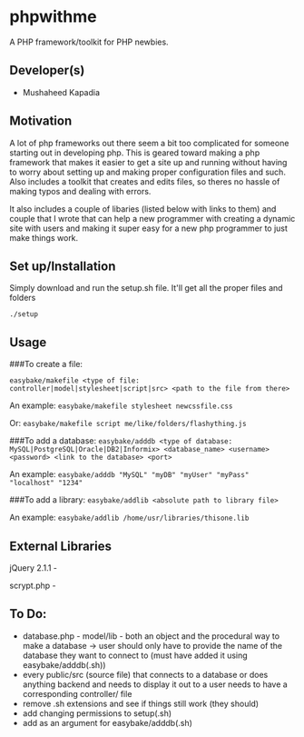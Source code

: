 phpwithme
==========
A PHP framework/toolkit for PHP newbies. 

Developer(s)
------------
* Mushaheed Kapadia

Motivation 
----------
A lot of php frameworks out there seem a bit too complicated for someone starting out in developing php. This is geared toward making a php framework that makes it easier to get a site up and running without having to worry about setting up and making proper configuration files and such. Also includes a toolkit that creates and edits files, so theres no hassle of making typos and dealing with errors.

It also includes a couple of libaries (listed below with links to them) and couple that I wrote that can help a new programmer with creating a dynamic site with users and making it super easy for a new php programmer to just make things work.

Set up/Installation
-------------------
Simply download and run the setup.sh file. It'll get all the proper files and folders

`./setup`


Usage
-----
###To create a file: 

`easybake/makefile <type of file: controller|model|stylesheet|script|src> <path to the file from there>`

An example: `easybake/makefile stylesheet newcssfile.css`

Or: `easybake/makefile script me/like/folders/flashything.js`

###To add a database: 
`easybake/adddb <type of database: MySQL|PostgreSQL|Oracle|DB2|Informix> <database_name> <username> <password> <link to the database> <port>`

An example:  `easybake/adddb "MySQL" "myDB" "myUser" "myPass" "localhost" "1234"`

###To add a library: 
`easybake/addlib <absolute path to library file>`

An example: `easybake/addlib /home/usr/libraries/thisone.lib`

External Libraries
------------------
jQuery 2.1.1 - 

scrypt.php - 


To Do:
------
* database.php -  model/lib - both an object and the procedural way to make a database
  -> user should only have to provide the name of the database they want to connect to (must have added it using easybake/adddb(.sh)) 
* every public/src (source file) that connects to a database or does anything backend and needs to display it out to a user needs to have a corresponding controller/ file
* remove .sh extensions and see if things still work (they should)
* add changing permissions to setup(.sh)
* add <type of database> as an argument for easybake/adddb(.sh)

